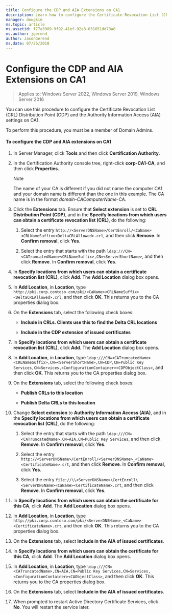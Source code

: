```yaml
---
title: Configure the CDP and AIA Extensions on CA1
description: Learn how to configure the Certificate Revocation List (CRL) Distribution Point (CDP) and the Authority Information Access (AIA) settings on CA1.
manager: dougkim
ms.topic: article
ms.assetid: f77a3989-9f92-41ef-92a8-031651dd73a8
ms.author: jgerend
author: JasonGerend
ms.date: 07/26/2018
---
```

# Configure the CDP and AIA Extensions on CA1

>Applies to: Windows Server 2022, Windows Server 2019, Windows Server 2016

You can use this procedure to configure the Certificate Revocation List (CRL) Distribution Point (CDP) and the Authority Information Access (AIA) settings on CA1.

To perform this procedure, you must be a member of Domain Admins.

#### To configure the CDP and AIA extensions on CA1

1.  In Server Manager, click **Tools** and then click **Certification Authority**.

2.  In the Certification Authority console tree, right-click **corp-CA1-CA**, and then click **Properties**.

    > [!NOTE]
    > The name of your CA is different if you did not name the computer CA1 and your domain name is different than the one in this example. The CA name is in the format *domain*-*CAComputerName*-CA.

3.  Click the **Extensions** tab. Ensure that **Select extension** is set to **CRL Distribution Point (CDP)**, and in the **Specify locations from which users can obtain a certificate revocation list (CRL)**, do the following:

    1.  Select the entry `http://<ServerDNSName>/CertEnroll/<CaName><CRLNameSuffix><DeltaCRLAllowed>.crl`, and then click **Remove**. In **Confirm removal**, click **Yes**.

    2.  Select the entry that starts with the path `ldap:///CN=<CATruncatedName><CRLNameSuffix>,CN=<ServerShortName>`, and then click **Remove**. In **Confirm removal**, click **Yes**.

4.  In **Specify locations from which users can obtain a certificate revocation list (CRL)**, click **Add**. The **Add Location** dialog box opens.

5.  In **Add Location**, in **Location**, type `http://pki.corp.contoso.com/pki/<CaName><CRLNameSuffix><DeltaCRLAllowed>.crl`, and then click **OK**. This returns you to the CA properties dialog box.

6.  On the **Extensions** tab, select the following check boxes:

    -   **Include in CRLs. Clients use this to find the Delta CRL locations**

    -   **Include in the CDP extension of issued certificates**

7.  In **Specify locations from which users can obtain a certificate revocation list (CRL)**, click **Add**. The **Add Location** dialog box opens.

8.  In **Add Location**, in **Location**, type `ldap:///CN=<CATruncatedName><CRLNameSuffix>,CN=<ServerShortName>,CN=CDP,CN=Public Key Services,CN=Services,<ConfigurationContainer><CDPObjectClass>`, and then click **OK**. This returns you to the CA properties dialog box.

9. On the **Extensions** tab, select the following check boxes:

    -   **Publish CRLs to this location**

    -   **Publish Delta CRLs to this location**

10. Change **Select extension** to **Authority Information Access (AIA)**, and in the **Specify locations from which users can obtain a certificate revocation list (CRL)**, do the following:

    1.  Select the entry that starts with the path `ldap:///CN=<CATruncatedName>,CN=AIA,CN=Public Key Services`, and then click **Remove**. In **Confirm removal**, click **Yes**.

    2.  Select the entry `http://<ServerDNSName>/CertEnroll/<ServerDNSName>_<CaName><CertificateName>.crt`, and then click **Remove**. In **Confirm removal**, click **Yes**.

    3.  Select the entry `file://\\<ServerDNSName>\CertEnroll\<ServerDNSName><CaName><CertificateName>.crt`, and then click **Remove**. In **Confirm removal**, click **Yes**.

11. In **Specify locations from which users can obtain the certificate for this CA**, click **Add**. The **Add Location** dialog box opens.

12. In **Add Location**, in **Location**, type `http://pki.corp.contoso.com/pki/<ServerDNSName>_<CaName><CertificateName>.crt`, and then click **OK**. This returns you to the CA properties dialog box.

13. On the **Extensions** tab, select **Include in the AIA of issued certificates**.
    
14. In **Specify locations from which users can obtain the certificate for this CA**, click **Add**. The **Add Location** dialog box opens.

15. In **Add Location**, in **Location**, type `ldap:///CN=<CATruncatedName>,CN=AIA,CN=Public Key Services,CN=Services,<ConfigurationContainer><CAObjectClass>`, and then click **OK**. This returns you to the CA properties dialog box.

16. On the **Extensions** tab, select **Include in the AIA of issued certificates**.

17. When prompted to restart Active Directory Certificate Services, click **No**. You will restart the service later.


